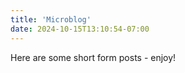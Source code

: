 ```yaml
---
title: 'Microblog'
date: 2024-10-15T13:10:54-07:00
---
```


Here are some short form posts - enjoy!
